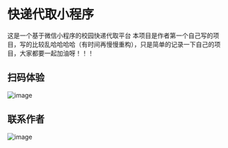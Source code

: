 # 快递代取小程序
这是一个基于微信小程序的校园快递代取平台
本项目是作者第一个自己写的项目，写的比较乱哈哈哈哈（有时间再慢慢重构），只是简单的记录一下自己的项目，大家都要一起加油呀！！！


## 扫码体验
![image](https://user-images.githubusercontent.com/85338646/121575878-6f69bc80-ca5a-11eb-9a3d-d628cc66140e.png)


## 联系作者
![image](https://user-images.githubusercontent.com/85338646/121576384-e901aa80-ca5a-11eb-80ef-3d579306216b.png)



